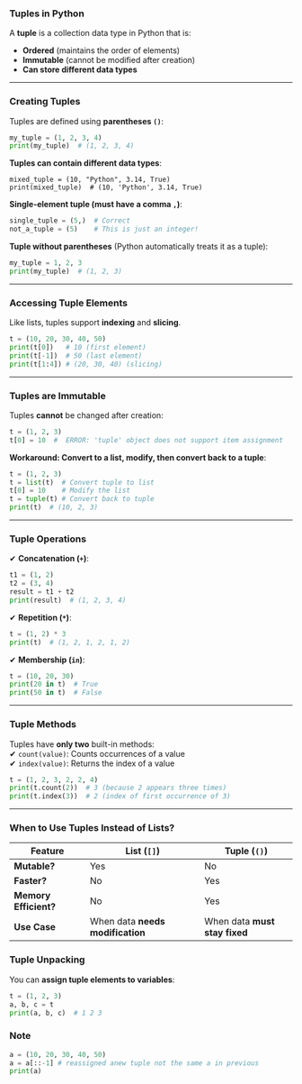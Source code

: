### **Tuples in Python**  
A **tuple** is a collection data type in Python that is:  
- **Ordered** (maintains the order of elements)  
- **Immutable** (cannot be modified after creation)  
- **Can store different data types**  

---

### **Creating Tuples**  
Tuples are defined using **parentheses `()`**:
```python
my_tuple = (1, 2, 3, 4)
print(my_tuple)  # (1, 2, 3, 4)
```
**Tuples can contain different data types**:
```python~
mixed_tuple = (10, "Python", 3.14, True)
print(mixed_tuple)  # (10, 'Python', 3.14, True)
```

**Single-element tuple (must have a comma `,`)**:
```python
single_tuple = (5,)  # Correct
not_a_tuple = (5)    # This is just an integer!
```

**Tuple without parentheses** (Python automatically treats it as a tuple):
```python
my_tuple = 1, 2, 3
print(my_tuple)  # (1, 2, 3)
```

---

### **Accessing Tuple Elements**
Like lists, tuples support **indexing** and **slicing**.
```python
t = (10, 20, 30, 40, 50)
print(t[0])   # 10 (first element)
print(t[-1])  # 50 (last element)
print(t[1:4]) # (20, 30, 40) (slicing)
```

---

### **Tuples are Immutable**
Tuples **cannot** be changed after creation:
```python
t = (1, 2, 3)
t[0] = 10  #  ERROR: 'tuple' object does not support item assignment
```
 **Workaround: Convert to a list, modify, then convert back to a tuple**:
```python
t = (1, 2, 3)
t = list(t)  # Convert tuple to list
t[0] = 10    # Modify the list
t = tuple(t) # Convert back to tuple
print(t)  # (10, 2, 3)
```

---

### **Tuple Operations**
✔ **Concatenation (`+`)**:
```python
t1 = (1, 2)
t2 = (3, 4)
result = t1 + t2
print(result)  # (1, 2, 3, 4)
```

✔ **Repetition (`*`)**:
```python
t = (1, 2) * 3
print(t)  # (1, 2, 1, 2, 1, 2)
```

✔ **Membership (`in`)**:
```python
t = (10, 20, 30)
print(20 in t)  # True
print(50 in t)  # False
```

---

### **Tuple Methods**
Tuples have **only two** built-in methods:  
✔ `count(value)`: Counts occurrences of a value  
✔ `index(value)`: Returns the index of a value  

```python
t = (1, 2, 3, 2, 2, 4)
print(t.count(2))  # 3 (because 2 appears three times)
print(t.index(3))  # 2 (index of first occurrence of 3)
```

---

### **When to Use Tuples Instead of Lists?**
| Feature    | List (`[]`) | Tuple (`()`) |
|------------|------------|--------------|
| **Mutable?** | Yes |  No |
| **Faster?** |  No |  Yes |
| **Memory Efficient?** |  No |  Yes |
| **Use Case** | When data **needs modification** | When data **must stay fixed** |

### **Tuple Unpacking**
You can **assign tuple elements to variables**:
```python
t = (1, 2, 3)
a, b, c = t
print(a, b, c)  # 1 2 3
```

### **Note**
```python
a = (10, 20, 30, 40, 50)
a = a[::-1] # reassigned anew tuple not the same a in previous 
print(a)
```